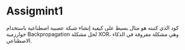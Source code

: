 # Assigmint1
كود الذي كتبته هو مثال بسيط على كيفية إنشاء شبكة عصبية اصطناعية باستخدام خوارزمية Backpropagation لحل مشكلة XOR، وهي مشكلة معروفة في الذكاء الاصطناعي.
